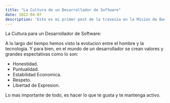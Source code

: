 ```yaml
---
title: "La Cultura de un Desarrollador de Software"
date: 2022-04-07
description: 'Este es mi primer post de la travesía en la Misión de Backend con Node JS de Launch X.'
---
```


La Cultura para un Desarrollador de Software:

A lo largo del tiempo hemos visto la evolucion entre el hombre y la tecnologia.
Y para bien, en el mundo de un desarrollador se crean valores y grandes espectativas como lo son:


- Honestidad.
- Puntualidad.
- Estabilidad Economica.
- Respeto.
- Libertad de Expresion.



Lo mas importante de todo, es hacer lo que te gusta y te mantenga activo.
